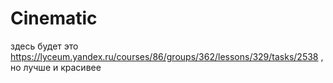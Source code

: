 # Cinematic
здесь будет это https://lyceum.yandex.ru/courses/86/groups/362/lessons/329/tasks/2538 , но лучше и красивее

